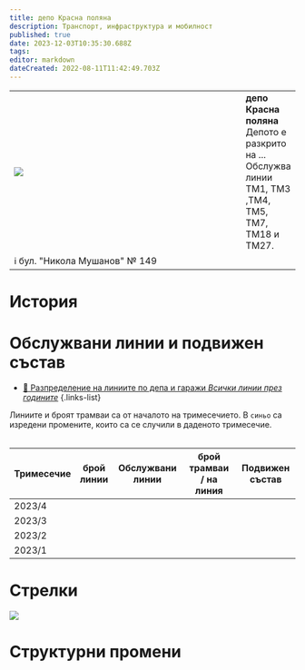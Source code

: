 ```yaml
---
title: депо Красна поляна
description: Транспорт, инфраструктура и мобилност
published: true
date: 2023-12-03T10:35:30.688Z
tags: 
editor: markdown
dateCreated: 2022-08-11T11:42:49.703Z
---
```


<table style="width:100%">
  <tr>
    <td style="width:400px"><img src="https://drive.google.com/uc?id=1aVS3fDePOxOpVnEDGn0YsW2vXQdf0E9N"></td>
    <td><b>депо Красна поляна </b><br> Депото е разкрито на ... <br>Обслужва линии ТМ1, ТМ3 ,ТМ4, ТМ5, ТМ7, ТМ18 и ТМ27.</td> 
  </tr>
      <td colspan=2 >ℹ️ бул. "Никола Мушанов" № 149
</td>
</table>



# История

# Обслужвани линии и подвижен състав
- [:1234: Разпределение на линиите по депа и гаражи *Всички линии през годините*](/bg/public-transport/lines-by-garages)
{.links-list}

Линиите и броят трамваи са от началото на тримесечието. В `синьо` са изредени промените, които са се случили в даденото тримесечие.   
 

| **Тримесечие** | **брой**  <br>**линии** | **Обслужвани линии** | **брой трамваи / на линия** | **Подвижен състав** |
| --- | --- | --- | --- | --- |
| 2023/4 |     |     |     |     |
| 2023/3 |     |     |     |     |
| 2023/2 |     |     |     |     |
| 2023/1 |     |     |     |     |

# Стрелки

<img src="https://drive.google.com/uc?id=1T9I6w6ZRR0gH_ExaohejU0xanrtPhdoX">


# Структурни промени
